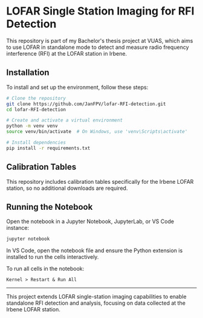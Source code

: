 # LOFAR Single Station Imaging for RFI Detection

This repository is part of my Bachelor's thesis project at VUAS, which aims to use LOFAR in standalone mode to detect and measure radio frequency interference (RFI) at the LOFAR station in Irbene.

## Installation
To install and set up the environment, follow these steps:

```sh
# Clone the repository
git clone https://github.com/JanFPV/lofar-RFI-detection.git
cd lofar-RFI-detection

# Create and activate a virtual environment
python -m venv venv
source venv/bin/activate  # On Windows, use 'venv\Scripts\activate'

# Install dependencies
pip install -r requirements.txt
```

## Calibration Tables
This repository includes calibration tables specifically for the Irbene LOFAR station, so no additional downloads are required.

## Running the Notebook
Open the notebook in a Jupyter Notebook, JupyterLab, or VS Code instance:

```sh
jupyter notebook
```

In VS Code, open the notebook file and ensure the Python extension is installed to run the cells interactively.

To run all cells in the notebook:

```
Kernel > Restart & Run All
```

---

This project extends LOFAR single-station imaging capabilities to enable standalone RFI detection and analysis, focusing on data collected at the Irbene LOFAR station.

